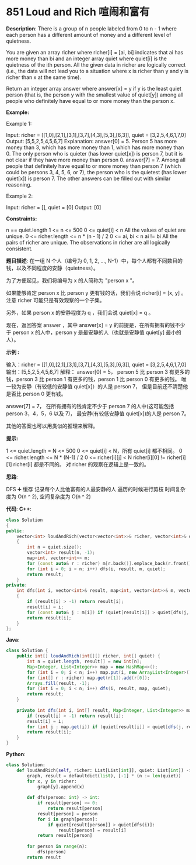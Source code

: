 # 851 Loud and Rich 喧闹和富有

__Description__:
There is a group of n people labeled from 0 to n - 1 where each person has a different amount of money and a different level of quietness.

You are given an array richer where richer[i] = [ai, bi] indicates that ai has more money than bi and an integer array quiet where quiet[i] is the quietness of the ith person. All the given data in richer are logically correct (i.e., the data will not lead you to a situation where x is richer than y and y is richer than x at the same time).

Return an integer array answer where answer[x] = y if y is the least quiet person (that is, the person y with the smallest value of quiet[y]) among all people who definitely have equal to or more money than the person x.

__Example:__

Example 1:

Input: richer = [[1,0],[2,1],[3,1],[3,7],[4,3],[5,3],[6,3]], quiet = [3,2,5,4,6,1,7,0]
Output: [5,5,2,5,4,5,6,7]
Explanation:
answer[0] = 5.
Person 5 has more money than 3, which has more money than 1, which has more money than 0.
The only person who is quieter (has lower quiet[x]) is person 7, but it is not clear if they have more money than person 0.
answer[7] = 7.
Among all people that definitely have equal to or more money than person 7 (which could be persons 3, 4, 5, 6, or 7), the person who is the quietest (has lower quiet[x]) is person 7.
The other answers can be filled out with similar reasoning.

Example 2:

Input: richer = [], quiet = [0]
Output: [0]

__Constraints:__

n == quiet.length
1 <= n <= 500
0 <= quiet[i] < n
All the values of quiet are unique.
0 <= richer.length <= n * (n - 1) / 2
0 <= ai, bi < n
ai != bi
All the pairs of richer are unique.
The observations in richer are all logically consistent.

__题目描述__:
在一组 N 个人（编号为 0, 1, 2, ..., N-1）中，每个人都有不同数目的钱，以及不同程度的安静（quietness）。

为了方便起见，我们将编号为 x 的人简称为 "person x "。

如果能够肯定 person x 比 person y 更有钱的话，我们会说 richer[i] = [x, y] 。注意 richer 可能只是有效观察的一个子集。

另外，如果 person x 的安静程度为 q ，我们会说 quiet[x] = q 。

现在，返回答案 answer ，其中 answer[x] = y 的前提是，在所有拥有的钱不少于 person x 的人中，person y 是最安静的人（也就是安静值 quiet[y] 最小的人）。

__示例 :__

输入：richer = [[1,0],[2,1],[3,1],[3,7],[4,3],[5,3],[6,3]], quiet = [3,2,5,4,6,1,7,0]
输出：[5,5,2,5,4,5,6,7]
解释：
answer[0] = 5，
person 5 比 person 3 有更多的钱，person 3 比 person 1 有更多的钱，person 1 比 person 0 有更多的钱。
唯一较为安静（有较低的安静值 quiet[x]）的人是 person 7，
但是目前还不清楚他是否比 person 0 更有钱。

answer[7] = 7，
在所有拥有的钱肯定不少于 person 7 的人中(这可能包括 person 3，4，5，6 以及 7)，
最安静(有较低安静值 quiet[x])的人是 person 7。

其他的答案也可以用类似的推理来解释。

__提示:__

1 <= quiet.length = N <= 500
0 <= quiet[i] < N，所有 quiet[i] 都不相同。
0 <= richer.length <= N * (N-1) / 2
0 <= richer[i][j] < N
richer[i][0] != richer[i][1]
richer[i] 都是不同的。
对 richer 的观察在逻辑上是一致的。

__思路__:

DFS ➕ 缓存
记录每个人比他富有的人最安静的人
遍历的时候进行剪枝
时间复杂度为 O(n ^ 2), 空间复杂度为 O(n ^ 2)

__代码__:
__C++__:

```C++
class Solution 
{
public:
    vector<int> loudAndRich(vector<vector<int>>& richer, vector<int>& quiet) 
    {
        int n = quiet.size();
        vector<int> result(n, -1);
        map<int, vector<int>> m;
        for (const auto& r : richer) m[r.back()].emplace_back(r.front());
        for (int i = 0; i < n; i++) dfs(i, result, m, quiet);
        return result;
    }
private:
    int dfs(int i, vector<int>& result, map<int, vector<int>>& m, vector<int>& quiet) 
    {
        if (result[i] > -1) return result[i];
        result[i] = i;
        for (const auto& j : m[i]) if (quiet[result[i]] > quiet[dfs(j, result, m, quiet)]) result[i] = result[j];
        return result[i];
    }
};
```

__Java__:

```Java
class Solution {
    public int[] loudAndRich(int[][] richer, int[] quiet) {
        int n = quiet.length, result[] = new int[n];
        Map<Integer, List<Integer>> map = new HashMap<>();
        for (int i = 0; i < n; i++) map.put(i, new ArrayList<Integer>());
        for (int[] r : richer) map.get(r[1]).add(r[0]);
        Arrays.fill(result, -1);
        for (int i = 0; i < n; i++) dfs(i, result, map, quiet);
        return result;
    }
    
    private int dfs(int i, int[] result, Map<Integer, List<Integer>> map, int[] quiet) {
        if (result[i] > -1) return result[i];
        result[i] = i;
        for (int j : map.get(i)) if (quiet[result[i]] > quiet[dfs(j, result, map, quiet)]) result[i] = result[j];
        return result[i];
    }
}
```

__Python__:

```Python
class Solution:
    def loudAndRich(self, richer: List[List[int]], quiet: List[int]) -> List[int]:
        graph, result = defaultdict(list), [-1] * (n := len(quiet))
        for x, y in richer:
            graph[y].append(x)
        
        def dfs(person: int) -> int:
            if result[person] >= 0:
                return result[person]
            result[person] = person
            for i in graph[person]:
                if quiet[result[person]] > quiet[dfs(i)]:
                    result[person] = result[i]
            return result[person]
        
        for person in range(n):
            dfs(person)
        return result
```
